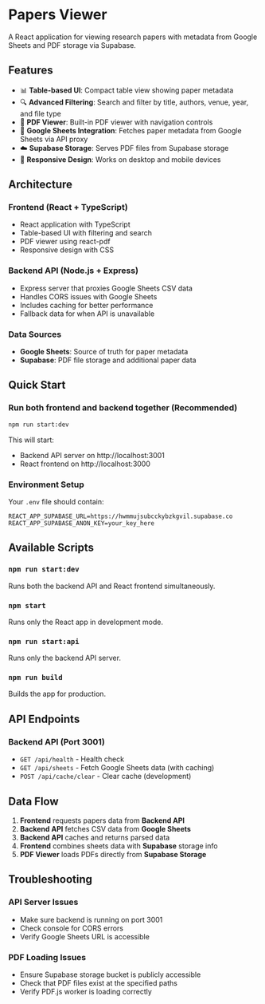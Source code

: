# Papers Viewer

A React application for viewing research papers with metadata from Google Sheets and PDF storage via Supabase.

## Features

- 📊 **Table-based UI**: Compact table view showing paper metadata
- 🔍 **Advanced Filtering**: Search and filter by title, authors, venue, year, and file type
- 📄 **PDF Viewer**: Built-in PDF viewer with navigation controls
- 🔗 **Google Sheets Integration**: Fetches paper metadata from Google Sheets via API proxy
- ☁️ **Supabase Storage**: Serves PDF files from Supabase storage
- 📱 **Responsive Design**: Works on desktop and mobile devices

## Architecture

### Frontend (React + TypeScript)
- React application with TypeScript
- Table-based UI with filtering and search
- PDF viewer using react-pdf
- Responsive design with CSS

### Backend API (Node.js + Express)
- Express server that proxies Google Sheets CSV data
- Handles CORS issues with Google Sheets
- Includes caching for better performance
- Fallback data for when API is unavailable

### Data Sources
- **Google Sheets**: Source of truth for paper metadata
- **Supabase**: PDF file storage and additional paper data

## Quick Start

### Run both frontend and backend together (Recommended)
```bash
npm run start:dev
```
This will start:
- Backend API server on http://localhost:3001
- React frontend on http://localhost:3000

### Environment Setup
Your `.env` file should contain:
```
REACT_APP_SUPABASE_URL=https://hwmmujsubcckybzkgvil.supabase.co
REACT_APP_SUPABASE_ANON_KEY=your_key_here
```

## Available Scripts

### `npm run start:dev`
Runs both the backend API and React frontend simultaneously.

### `npm start`
Runs only the React app in development mode.

### `npm run start:api`
Runs only the backend API server.

### `npm run build`
Builds the app for production.

## API Endpoints

### Backend API (Port 3001)
- `GET /api/health` - Health check
- `GET /api/sheets` - Fetch Google Sheets data (with caching)
- `POST /api/cache/clear` - Clear cache (development)

## Data Flow

1. **Frontend** requests papers data from **Backend API**
2. **Backend API** fetches CSV data from **Google Sheets**
3. **Backend API** caches and returns parsed data
4. **Frontend** combines sheets data with **Supabase** storage info
5. **PDF Viewer** loads PDFs directly from **Supabase Storage**

## Troubleshooting

### API Server Issues
- Make sure backend is running on port 3001
- Check console for CORS errors
- Verify Google Sheets URL is accessible

### PDF Loading Issues
- Ensure Supabase storage bucket is publicly accessible
- Check that PDF files exist at the specified paths
- Verify PDF.js worker is loading correctly
